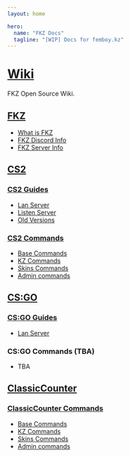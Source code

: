 ```yaml
---
layout: home

hero:
  name: "FKZ Docs"
  tagline: "[WIP] Docs for femboy.kz"
---
```


# [Wiki](/wiki)

FKZ Open Source Wiki.

## [FKZ](/wiki/fkz)

- [What is FKZ](/wiki/fkz/info)
- [FKZ Discord Info](/wiki/fkz/discord)
- [FKZ Server Info](/wiki/fkz/servers)

## [CS2](/wiki/cs2)

### [CS2 Guides](/wiki/cs2/guides)

- [Lan Server](/wiki/cs2/guides/lan)
- [Listen Server](/wiki/cs2/guides/listen)
- [Old Versions](/wiki/cs2/guides/old-versions)

### [CS2 Commands](/wiki/cs2/commands)

- [Base Commands](/wiki/cs2/commands/help)
- [KZ Commands](/wiki/cs2/commands/kz-help)
- [Skins Commands](/wiki/cs2/commands/skins)
- [Admin commands](/wiki/cs2/commands/admin-help)

## [CS:GO](/wiki/csgo)

### [CS:GO Guides](/wiki/csgo/guides)

- [Lan Server](/wiki/csgo/guides/lan)

### CS:GO Commands (TBA)

- TBA

## [ClassicCounter](/wiki/cscl)

### [ClassicCounter Commands](/wiki/cscl/commands)

- [Base Commands](/wiki/cscl/commands/help)
- [KZ Commands](/wiki/cscl/commands/kz-help)
- [Skins Commands](/wiki/cscl/commands/skins)
- [Admin commands](/wiki/cscl/commands/admin-help)
